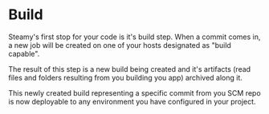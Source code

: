 # Build

Steamy's first stop for your code is it's build step. When a commit comes in,
a new job will be created on one of your hosts designated as "build capable".

The result of this step is a new build being created and it's artifacts (read
files and folders resulting from you building you app) archived along it.

This newly created build representing a specific commit from you SCM repo is
now deployable to any environment you have configured in your project.

